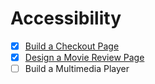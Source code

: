 # Accessibility

- [x] [Build a Checkout Page](./01.html)
- [x] [Design a Movie Review Page](./02.html)
- [ ] Build a Multimedia Player
